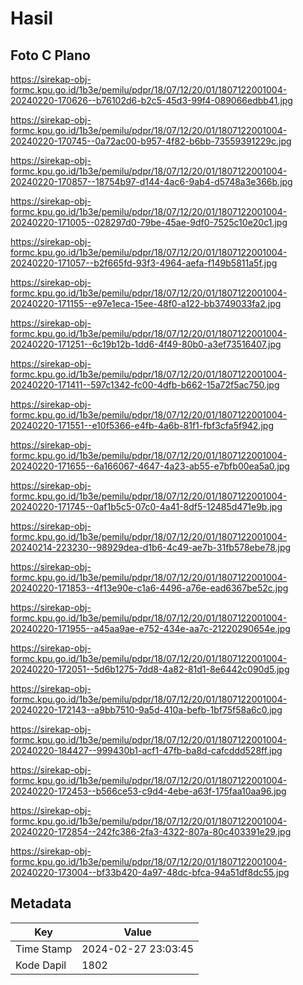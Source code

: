 # Hasil

## Foto C Plano

https://sirekap-obj-formc.kpu.go.id/1b3e/pemilu/pdpr/18/07/12/20/01/1807122001004-20240220-170626--b76102d6-b2c5-45d3-99f4-089066edbb41.jpg

https://sirekap-obj-formc.kpu.go.id/1b3e/pemilu/pdpr/18/07/12/20/01/1807122001004-20240220-170745--0a72ac00-b957-4f82-b6bb-73559391229c.jpg

https://sirekap-obj-formc.kpu.go.id/1b3e/pemilu/pdpr/18/07/12/20/01/1807122001004-20240220-170857--18754b97-d144-4ac6-9ab4-d5748a3e366b.jpg

https://sirekap-obj-formc.kpu.go.id/1b3e/pemilu/pdpr/18/07/12/20/01/1807122001004-20240220-171005--028297d0-79be-45ae-9df0-7525c10e20c1.jpg

https://sirekap-obj-formc.kpu.go.id/1b3e/pemilu/pdpr/18/07/12/20/01/1807122001004-20240220-171057--b2f665fd-93f3-4964-aefa-f149b5811a5f.jpg

https://sirekap-obj-formc.kpu.go.id/1b3e/pemilu/pdpr/18/07/12/20/01/1807122001004-20240220-171155--e97e1eca-15ee-48f0-a122-bb3749033fa2.jpg

https://sirekap-obj-formc.kpu.go.id/1b3e/pemilu/pdpr/18/07/12/20/01/1807122001004-20240220-171251--6c19b12b-1dd6-4f49-80b0-a3ef73516407.jpg

https://sirekap-obj-formc.kpu.go.id/1b3e/pemilu/pdpr/18/07/12/20/01/1807122001004-20240220-171411--597c1342-fc00-4dfb-b662-15a72f5ac750.jpg

https://sirekap-obj-formc.kpu.go.id/1b3e/pemilu/pdpr/18/07/12/20/01/1807122001004-20240220-171551--e10f5366-e4fb-4a6b-81f1-fbf3cfa5f942.jpg

https://sirekap-obj-formc.kpu.go.id/1b3e/pemilu/pdpr/18/07/12/20/01/1807122001004-20240220-171655--6a166067-4647-4a23-ab55-e7bfb00ea5a0.jpg

https://sirekap-obj-formc.kpu.go.id/1b3e/pemilu/pdpr/18/07/12/20/01/1807122001004-20240220-171745--0af1b5c5-07c0-4a41-8df5-12485d471e9b.jpg

https://sirekap-obj-formc.kpu.go.id/1b3e/pemilu/pdpr/18/07/12/20/01/1807122001004-20240214-223230--98929dea-d1b6-4c49-ae7b-31fb578ebe78.jpg

https://sirekap-obj-formc.kpu.go.id/1b3e/pemilu/pdpr/18/07/12/20/01/1807122001004-20240220-171853--4f13e90e-c1a6-4496-a76e-ead6367be52c.jpg

https://sirekap-obj-formc.kpu.go.id/1b3e/pemilu/pdpr/18/07/12/20/01/1807122001004-20240220-171955--a45aa9ae-e752-434e-aa7c-21220290654e.jpg

https://sirekap-obj-formc.kpu.go.id/1b3e/pemilu/pdpr/18/07/12/20/01/1807122001004-20240220-172051--5d6b1275-7dd8-4a82-81d1-8e6442c090d5.jpg

https://sirekap-obj-formc.kpu.go.id/1b3e/pemilu/pdpr/18/07/12/20/01/1807122001004-20240220-172143--a9bb7510-9a5d-410a-befb-1bf75f58a6c0.jpg

https://sirekap-obj-formc.kpu.go.id/1b3e/pemilu/pdpr/18/07/12/20/01/1807122001004-20240220-184427--999430b1-acf1-47fb-ba8d-cafcddd528ff.jpg

https://sirekap-obj-formc.kpu.go.id/1b3e/pemilu/pdpr/18/07/12/20/01/1807122001004-20240220-172453--b566ce53-c9d4-4ebe-a63f-175faa10aa96.jpg

https://sirekap-obj-formc.kpu.go.id/1b3e/pemilu/pdpr/18/07/12/20/01/1807122001004-20240220-172854--242fc386-2fa3-4322-807a-80c403391e29.jpg

https://sirekap-obj-formc.kpu.go.id/1b3e/pemilu/pdpr/18/07/12/20/01/1807122001004-20240220-173004--bf33b420-4a97-48dc-bfca-94a51df8dc55.jpg


## Metadata

| Key        | Value               |
| ---------- | ------------------- |
| Time Stamp | 2024-02-27 23:03:45 |
| Kode Dapil | 1802                |



